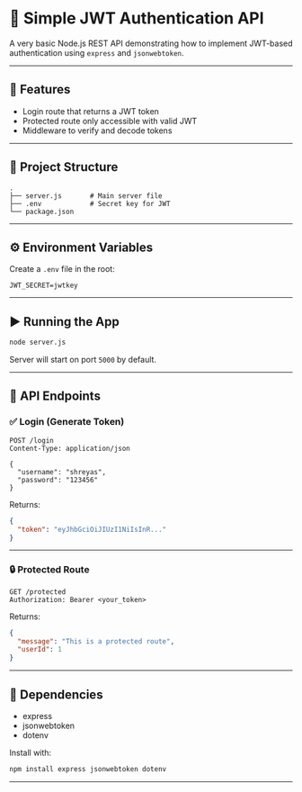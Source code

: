 # 🔐 Simple JWT Authentication API

A very basic Node.js REST API demonstrating how to implement JWT-based authentication using `express` and `jsonwebtoken`.

---

## 🚀 Features

- Login route that returns a JWT token
- Protected route only accessible with valid JWT
- Middleware to verify and decode tokens

---

## 📁 Project Structure

```
.
├── server.js       # Main server file
├── .env            # Secret key for JWT
└── package.json
```

---


## ⚙️ Environment Variables

Create a `.env` file in the root:

```
JWT_SECRET=jwtkey
```

---

## ▶️ Running the App

```bash
node server.js
```

Server will start on port `5000` by default.

---

## 📡 API Endpoints

### ✅ Login (Generate Token)
```
POST /login
Content-Type: application/json

{
  "username": "shreyas",
  "password": "123456"
}
```
Returns:
```json
{
  "token": "eyJhbGciOiJIUzI1NiIsInR..."
}
```

---

### 🔒 Protected Route
```
GET /protected
Authorization: Bearer <your_token>
```

Returns:
```json
{
  "message": "This is a protected route",
  "userId": 1
}
```

---

## 🧱 Dependencies

- express
- jsonwebtoken
- dotenv

Install with:
```bash
npm install express jsonwebtoken dotenv
```

---
